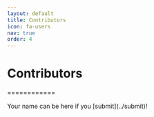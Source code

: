 ```yaml
---
layout: default
title: Contributors
icon: fa-users
nav: true
order: 4
---
```


Contributors
============
<p>============</p>
<p></p>
Your name can be here if you [submit](../submit)!
